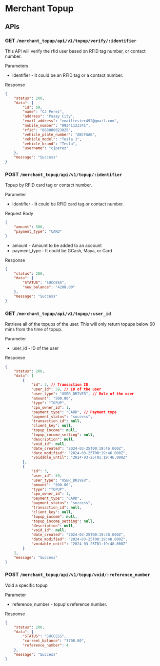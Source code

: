 # Merchant Topup

## APIs

### GET `/merchant_topup/api/v1/topup/verify/:identifier`

This API will verify the rfid user based on RFID tag number, or contact number.

Parameters

- identifier - it could be an RFID tag or a contact number.

Response

```json
{
	"status": 200,
	"data": {
		"id": 59,
		"name": "CJ Perez",
		"address": "Pasay City",
		"email_address": "emailtester492@gmail.com",
		"mobile_number": "09341123341",
		"rfid": "888800023025",
		"vehicle_plate_number": "ABCFGAB",
		"vehicle_model": "Tesla 1",
		"vehicle_brand": "Tesla",
		"username": "cjperez"
	},
	"message": "Success"
}
```

### POST `/merchant_topup/api/v1/topup/:identifier`

Topup by RFID card tag or contact number.

Parameter

- identifier - It could be RFID card tag or contact number.

Request Body

```json
{
	"amount": 500,
	"payment_type": "CARD"
}
```

- amount - Amount to be added to an account
- payment_type - It could be GCash, Maya, or Card

Response

```json
{
	"status": 200,
	"data": {
		"STATUS": "SUCCESS",
		"new_balance": "4208.00"
	},
	"message": "Success"
}
```

### GET `/merchant_topup/api/v1/topup/:user_id`

Retrieve all of the topups of the user. This will only return topups below 60 mins from the time of topup.

Parameter

- user_id - ID of the user

Response

```json
{
	"status": 200,
	"data": [
		{
			"id": 2, // Transaction ID
			"user_id": 59, // ID of the user
			"user_type": "USER_DRIVER", // Role of the user
			"amount": "500.00",
			"type": "TOPUP",
			"cpo_owner_id": 1,
			"payment_type": "CARD", // Payment type
			"payment_status": "success",
			"transaction_id": null,
			"client_key": null,
			"topup_income": null,
			"topup_income_setting": null,
			"description": null,
			"void_id": null,
			"date_created": "2024-03-25T00:19:46.000Z",
			"date_modified": "2024-03-25T00:19:46.000Z",
			"voidable_until": "2024-03-25T01:19:46.000Z"
		},
		{
			"id": 3,
			"user_id": 59,
			"user_type": "USER_DRIVER",
			"amount": "500.00",
			"type": "TOPUP",
			"cpo_owner_id": 1,
			"payment_type": "CARD",
			"payment_status": "success",
			"transaction_id": null,
			"client_key": null,
			"topup_income": null,
			"topup_income_setting": null,
			"description": null,
			"void_id": null,
			"date_created": "2024-03-25T00:19:48.000Z",
			"date_modified": "2024-03-25T00:19:48.000Z",
			"voidable_until": "2024-03-25T01:19:48.000Z"
		}
	],
	"message": "Success"
}
```

### POST `/merchant_topup/api/v1/topup/void/:reference_number`

Void a specific topup

Parameter

- reference_number - topup's reference number.

Response

```json
{
	"status": 200,
	"data": {
		"STATUS": "SUCCESS",
		"current_balance": "3708.00",
		"reference_number": 4
	},
	"message": "Success"
}
```
